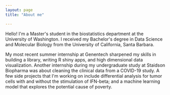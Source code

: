```yaml
---
layout: page
title: "About me"

---
```


Hello! I'm a Master's student in the biostatistics department at the University of Washington. I received my Bachelor's degree in Data Science and Molecular Biology from the University of California, Santa Barbara.

My most recent summer internship at Genentech sharpened my skills in building a library, writing R shiny apps, and high dimensional data visualization. Another internship during my undergraduate study at Staidson Biopharma was about cleaning the clinical data from a COVID-19 study. A few side projects that I'm working on include differential analysis for tumor cells with and without the stimulation of IFN-beta; and a machine learning model that explores the potential cause of poverty.
